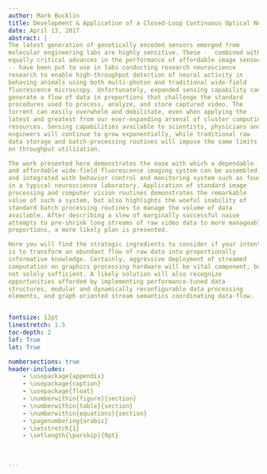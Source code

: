 ```yaml
---
author: Mark Bucklin
title: Development & Application of a Closed-Loop Continuous Optical Neural Interface
date: April 13, 2017
abstract: |
The latest generation of genetically encoded sensors emerged from
molecular engineering labs are highly sensitive. These -  combined with
equally critical advances in the performance of affordable image sensor
-- have been put to use in labs conducting research neuroscience
research to enable high-throughput detection of neural activity in
behaving animals using both multi-photon and traditional wide-field
fluorescence microscopy. Unfortunately, expanded sensing capability can
generate a flow of data in proportions that challenge the standard
procedures used to process, analyze, and store captured video. The
torrent can easily overwhelm and debilitate, even when applying the
latest and greatest from our ever-expanding arsenal of cluster computing
resources. Sensing capabilities available to scientists, physicians and
engineers will continue to grow exponentially, while traditional raw
data storage and batch-processing routines will impose the same limits
on throughput utilization.

The work presented here demonstrates the ease with which a dependable
and affordable wide-field fluorescence imaging system can be assembled,
and integrated with behavior control and monitoring system such as found
in a typical neuroscience laboratory. Application of standard image
processing and computer vision routines demonstrates the remarkable
value of such a system, but also highlights the woeful inability of
standard batch processing routines to manage the volume of data
available. After describing a slew of marginally successful naive
attempts to pre-shrink long streams of raw video data to more manageable
proportions, a more likely plan is presented.

Here you will find the strategic ingredients to consider if your intent
is to transform an abundant flow of raw data into proportionally
informative knowledge. Certainly, aggressive deployment of streamed
computation on graphics processing hardware will be vital component, but
not solely sufficient. A likely solution will also recognize
opportunities afforded by implementing performance-tuned data
structures, modular and dynamically reconfigurable data processing
elements, and graph oriented stream semantics coordinating data-flow.


fontsize: 12pt
linestretch: 1.5
toc-depth: 2
lof: True
lot: True

numbersections: true
header-includes:
    - \usepackage{appendix}
    - \usepackage{caption}
	- \usepackage{float}
    - \numberwithin{figure}{section}
    - \numberwithin{table}{section}
    - \numberwithin{equations}{section}
    - \pagenumbering{arabic}
    - \setstretch{1}
    - \setlength{\parskip}{9pt}



...
```





